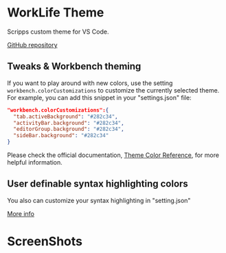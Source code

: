 # WorkLife Theme
Scripps custom theme for VS Code.

[GitHub repository](https://github.com/brettpappas/WorkLife-Theme)

## Tweaks & Workbench theming
If you want to play around with new colors, use the setting `workbench.colorCustomizations` to customize the currently selected theme.
For example, you can add this snippet in your "settings.json" file:

```json
"workbench.colorCustomizations":{
  "tab.activeBackground": "#282c34",
  "activityBar.background": "#282c34",
  "editorGroup.background": "#282c34",
  "sideBar.background": "#282c34"
}
```

Please check the official documentation, [Theme Color Reference](https://code.visualstudio.com/docs/getstarted/theme-color-reference), for more helpful information.

## User definable syntax highlighting colors
You also can customize your syntax highlighting in "setting.json"

[More info](https://code.visualstudio.com/updates/v1_15#_user-definable-syntax-highlighting-colors)

# ScreenShots
